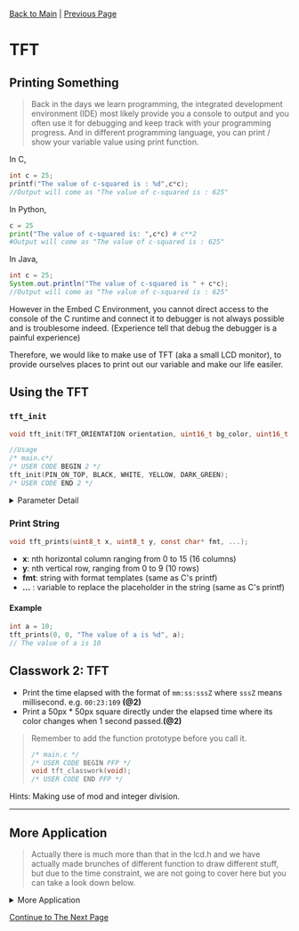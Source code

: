 [Back to Main](README.md) | [Previous Page](03-HAL-Clock.md)

# TFT

## Printing Something
>Back in the days we learn programming, the integrated development environment (IDE) most likely provide you a console to output and you often use it for debugging and keep track with your programming progress. 
And in different programming language, you can print / show your variable value using print function.

In C,

```c
int c = 25;
printf("The value of c-squared is : %d",c*c);
//Output will come as "The value of c-squared is : 625"
```

In Python,

```py
c = 25
print("The value of c-squared is: ",c*c) # c**2
#Output will come as "The value of c-squared is : 625"
```

In Java,

```java
int c = 25;
System.out.println("The value of c-squared is " + c*c);
//Output will come as "The value of c-squared is : 625"
```

However in the Embed C Environment, you cannot direct access to the console of the C runtime and connect it to debugger is not always possible and is troublesome indeed. (Experience tell that debug the debugger is a painful experience)

Therefore, we would like to make use of TFT (aka a small LCD monitor), to provide ourselves places to print out our variable and make our life easiler.

## Using the TFT
### `tft_init`

```c
void tft_init(TFT_ORIENTATION orientation, uint16_t bg_color, uint16_t text_color, uint16_t text_color_sp, uint16_t highlight_color);

//Usage
/* main.c*/
/* USER CODE BEGIN 2 */
tft_init(PIN_ON_TOP, BLACK, WHITE, YELLOW, DARK_GREEN);
/* USER CODE END 2 */
```
<details>
    <summary>Parameter Detail</summary>

* orientation - _**Orientation of the monitor**_
* bg\_color - _**Background color**_
* text\_color - _**Text color**_
* text\_color\_sp - _**Special Text color**_ - `[]`
* highlight\_color - _**Highlight color**_ - `{}`

The parameters have already been defined for you in `lcd.h` header-file. It is defined as follows:

### \* **Orientation**

```c
typedef enum {
    PIN_ON_TOP,
    PIN_ON_LEFT,
    PIN_ON_BOTTOM,
    PIN_ON_RIGHT
} TFT_ORIENTATION;
```

### \* **Colors**

You may choose one of the following colours according to your own desire for the **TFT**. Of course! You may also define new color yourself. The following are RGB565 format

```c
#define WHITE           (RGB888TO565(0xFFFFFF))
#define BLACK           (RGB888TO565(0x000000))
#define DARK_GREY       (RGB888TO565(0x555555))
#define GREY            (RGB888TO565(0xAAAAAA))
#define RED             (RGB888TO565(0xFF0000))
#define DARK_RED        (RGB888TO565(0x800000))
#define ORANGE          (RGB888TO565(0xFF9900))
#define YELLOW          (RGB888TO565(0xFFFF00))
#define GREEN           (RGB888TO565(0x00FF00))
#define DARK_GREEN      (RGB888TO565(0x00CC00))
#define BLUE            (RGB888TO565(0x0000FF))
#define BLUE2           (RGB888TO565(0x202060))
#define SKY_BLUE        (RGB888TO565(0x11CFFF))
#define CYAN            (RGB888TO565(0x8888FF))
#define PURPLE          (RGB888TO565(0x00AAAA))
#define PINK            (RGB888TO565(0xC71585))
#define GRAYSCALE(S)    (2113*S)
```

### **Example:**
```c
/*
 * Initialisation Example
 *
 * Orientation : Pin_on_top
 * Background color : black
 * Text color : white
 * Special Text color : red
 * Highlight color : dark green
 */

tft_init(PIN_ON_TOP, BLACK, WHITE, RED, DARK_GREEN);
```
</details>

### **Print String**

```c
void tft_prints(uint8_t x, uint8_t y, const char* fmt, ...);
```

* **x**: nth horizontal column ranging from 0 to 15 (16 columns)
* **y**: nth vertical row, ranging from 0 to 9 (10 rows)
* **fmt**: string with format templates (same as C's printf)
* **...** : variable to replace the placeholder in the string (same as C's printf)

#### Example

```c
int a = 10;
tft_prints(0, 0, "The value of a is %d", a);
// The value of a is 10
```

## Classwork 2: TFT
* Print the time elapsed with the format of `mm:ss:sssZ` where `sssZ` means millisecond. e.g. `00:23:109` **(@2)**
* Print a 50px \* 50px square directly under the elapsed time where its color changes when 1 second passed.**(@2)**
>Remember to add the function prototype before you call it.
> ```c
> /* main.c */
> /* USER CODE BEGIN PFP */
> void tft_classwork(void);
> /* USER CODE END PFP */
> ```
> 
Hints: Making use of mod and integer division.

---
## More Application
> Actually there is much more than that in the lcd.h and we have actually made brunches of different function to draw different stuff, but due to the time constraint, we are not going to cover here but you can take a look down below.
<details>
<summary>More Application</summary>

### **Print Pixel**

```c
void tft_print_pixel(uint16_t color, uint32_t x, uint32_t y);
```

* **color** : colour of your pixel (Use the #define colours)
* **x** : n-th horizontal pixel, ranging from 0 to 127
* **y** : n-th vertical pixel , ranging from 0 to 159

### **Update**

```c
uint8_t tft_update(uint32_t period);
uint8_t tft_update2(uint32_t period);

// update the screen to print text and colors
```

* **period** : period of update in ms

### **Miscellaneous**

```c
void drawLine(int16_t x0, int16_t y0, int16_t x1, int16_t y1, uint16_t color);

void drawCircle(int16_t x0, int16_t y0, int16_t r, uint16_t color);

void drawTriangle(int16_t x0, int16_t y0, int16_t x1, int16_t y1, int16_t x2, int16_t y2, uint16_t color)
```

### **Example of using TFT**

```c
while(1){
    /*This is referring to your main while(1) loop,
      Do not create another while(1)*/
    if(tft_update(50) == 0){
        tft_prints(0, 0, "Hello World"); // normal
        tft_prints(0, 1, "[Hello World]");  // This is a special text with differnt color
        tft_prints(0, 2, "{Hello World}");  // This is a higlighted text
        tft_prints(0, 3, "|Hello World|");  // This is a underlined text
    }
}
```
</details>

[Continue to The Next Page](./05-Setting-up-GPIO-Pin.md)